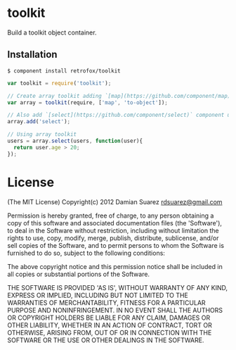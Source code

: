 
# toolkit

 Build a toolkit object container.

## Installation

    $ component install retrofox/toolkit

```js
var toolkit = require('toolkit');

// Create array toolkit adding `[map](https://github.com/component/map)` and ``[to-object](https://github.com/component/to-object)` array components.
var array = toolkit(require, ['map', 'to-object']);

// Also add `[select](https://github.com/component/select)` component using .add() method.
array.add('select');

// Using array toolkit
users = array.select(users, function(user){
  return user.age > 20;
});
```

# License

(The MIT License)
Copyright(c) 2012 Damian Suarez <rdsuarez@gmail.com>

Permission is hereby granted, free of charge, to any person obtaining
a copy of this software and associated documentation files (the
'Software'), to deal in the Software without restriction, including
without limitation the rights to use, copy, modify, merge, publish,
distribute, sublicense, and/or sell copies of the Software, and to
permit persons to whom the Software is furnished to do so, subject to
the following conditions:

The above copyright notice and this permission notice shall be
included in all copies or substantial portions of the Software.

THE SOFTWARE IS PROVIDED 'AS IS', WITHOUT WARRANTY OF ANY KIND,
EXPRESS OR IMPLIED, INCLUDING BUT NOT LIMITED TO THE WARRANTIES OF
MERCHANTABILITY, FITNESS FOR A PARTICULAR PURPOSE AND NONINFRINGEMENT.
IN NO EVENT SHALL THE AUTHORS OR COPYRIGHT HOLDERS BE LIABLE FOR ANY
CLAIM, DAMAGES OR OTHER LIABILITY, WHETHER IN AN ACTION OF CONTRACT,
TORT OR OTHERWISE, ARISING FROM, OUT OF OR IN CONNECTION WITH THE
SOFTWARE OR THE USE OR OTHER DEALINGS IN THE SOFTWARE.
